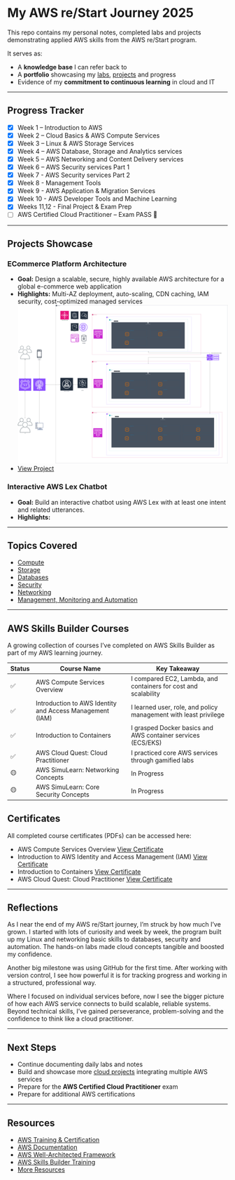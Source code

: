 # My AWS re/Start Journey 2025

This repo contains my personal notes, completed labs and projects demonstrating applied AWS skills from the AWS re/Start program.

It serves as:  
- A **knowledge base** I can refer back to  
- A **portfolio** showcasing my [labs](/awsrestart-main/labs/labs-index.md), [projects](/awsrestart-main/projects/projects.md) and progress  
- Evidence of my **commitment to continuous learning** in cloud and IT

---

## Progress Tracker

- [x] Week 1 – Introduction to AWS  
- [x] Week 2 – Cloud Basics & AWS Compute Services
- [x] Week 3 – Linux & AWS Storage Services   
- [x] Week 4 – AWS Database, Storage and Analytics services
- [x] Week 5 – AWS Networking and Content Delivery services  
- [x] Week 6 – AWS Security services Part 1
- [x] Week 7 - AWS Security services Part 2
- [x] Week 8 - Management Tools
- [x] Week 9 - AWS Application & Migration Services
- [x] Week 10 - AWS Developer Tools and Machine Learning
- [x] Weeks 11,12 - Final Project & Exam Prep
- [ ] AWS Certified Cloud Practitioner – Exam PASS 🎉  

---

## Projects Showcase

### ECommerce Platform Architecture
- **Goal:** Design a scalable, secure, highly available AWS architecture for a global e-commerce web application
- **Highlights:** Multi-AZ deployment, auto-scaling, CDN caching, IAM security, cost-optimized managed services
[<img src="/awsrestart-main/projects/project-1/ecommerceapplication.drawio.png" alt="3D E-Commerce Architecture" width="600"/>](/awsrestart-main/projects/project-1/ecommerceapplication.drawio.svg)
- [View Project](/awsrestart-main/projects/project-1/README.md)

### Interactive AWS Lex Chatbot
- **Goal:** Build an interactive chatbot using AWS Lex with at least one intent and related utterances.
- **Highlights:** 

---

## Topics Covered

- [Compute](/awsrestart-main/compute/topic-notes.md)
- [Storage](/awsrestart-main/storage/topic-notes.md)
- [Databases](/awsrestart-main/databases/topic-notes.md)
- [Security](/awsrestart-main/security/topic-notes.md)
- [Networking](/awsrestart-main/networking/topic-notes.md)
- [Management, Monitoring and Automation](/awsrestart-main/management-monitoring-automation/topic-notes.md)

---

## AWS Skills Builder Courses
A growing collection of courses I’ve completed on AWS Skills Builder as part of my AWS learning journey.  
  
Status | Course Name | Key Takeaway
-------|-------------|--------------
✅     | AWS Compute Services Overview | I compared EC2, Lambda, and containers for cost and scalability
✅     | Introduction to AWS Identity and Access Management (IAM) | I learned user, role, and policy management with least privilege
✅     | Introduction to Containers | I grasped Docker basics and AWS container services (ECS/EKS)
✅     | AWS Cloud Quest: Cloud Practitioner | I practiced core AWS services through gamified labs
🟡     | AWS SimuLearn: Networking Concepts | In Progress
🟡     | AWS SimuLearn: Core Security Concepts| In Progress

## Certificates  
All completed course certificates (PDFs) can be accessed here: 
- AWS Compute Services Overview [View Certificate](/awsrestart-main/certifications-and-courses/certificates/aws-compute-services-overview.pdf)
- Introduction to AWS Identity and Access Management (IAM) [View Certificate](/awsrestart-main/certifications-and-courses/certificates/introduction-to-aws-iam.pdf)
- Introduction to Containers [View Certificate](/awsrestart-main/certifications-and-courses/certificates/introduction-to-containers.pdf)
- AWS Cloud Quest: Cloud Practitioner [View Certificate](/awsrestart-main/certifications-and-courses/certificates/aws-cloud-quest-cloud-practitioner.pdf)

---

## Reflections

As I near the end of my AWS re/Start journey, I’m struck by how much I’ve grown. I started with lots of curiosity and week by week, the program built up my Linux and networking basic skills to databases, security and automation. The hands-on labs made cloud concepts tangible and boosted my confidence.

Another big milestone was using GitHub for the first time. After working with version control, I see how powerful it is for tracking progress and working in a structured, professional way.

Where I focused on individual services before, now I see the bigger picture of how each AWS service connects to build scalable, reliable systems. Beyond technical skills, I’ve gained perseverance, problem-solving and the confidence to think like a cloud practitioner.

---

## Next Steps

- Continue documenting daily labs and notes  
- Build and showcase more [cloud projects](/awsrestart-main/projects/projects.md) integrating multiple AWS services  
- Prepare for the **AWS Certified Cloud Practitioner** exam
- Prepare for additional AWS certifications 

---

## Resources

- [AWS Training & Certification](https://aws.amazon.com/training/)  
- [AWS Documentation](https://docs.aws.amazon.com/)  
- [AWS Well-Architected Framework](https://aws.amazon.com/architecture/well-architected/)
- [AWS Skills Builder Training](https://explore.skillbuilder.aws/)
- [More Resources](/awsrestart-main/resources/helpful-links.md)
